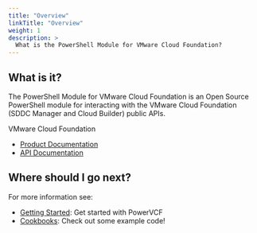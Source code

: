 ```yaml
---
title: "Overview"
linkTitle: "Overview"
weight: 1
description: >
  What is the PowerShell Module for VMware Cloud Foundation?
---
```


## What is it?

The PowerShell Module for VMware Cloud Foundation is an Open Source PowerShell module for interacting with the VMware Cloud Foundation (SDDC Manager and Cloud Builder) public APIs.

VMware Cloud Foundation
* [Product Documentation](https://docs.vmware.com/en/VMware-Cloud-Foundation/index.html)
* [API Documentation](https://developer.vmware.com/apis/vcf/4.4.0/)

## Where should I go next?

For more information see:

* [Getting Started](/docs/getting-started/): Get started with PowerVCF
* [Cookbooks](/docs/cookbooks/): Check out some example code!
